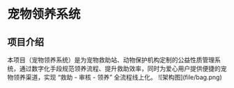 <h1>宠物领养系统</h1>
<h2>项目介绍</h2>
本项目（宠物领养系统）是为宠物救助站、动物保护机构定制的公益性质管理系统，通过数字化手段规范领养流程、提升救助效率，同时为爱心用户提供便捷的宠物领养渠道，实现 “救助 - 审核 - 领养” 全流程线上化。
![架构图](file/bag.png)

